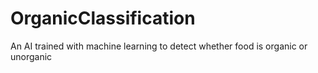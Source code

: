 # OrganicClassification
An AI trained with machine learning to detect whether food is organic or unorganic
